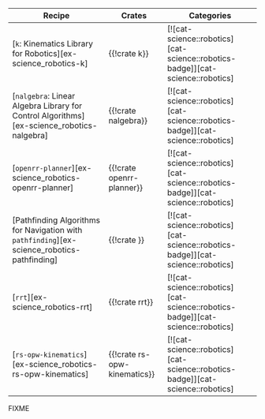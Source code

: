 | Recipe | Crates | Categories |
|--------|--------|------------|
| [`k`: Kinematics Library for Robotics][ex-science_robotics-k] | {{!crate k}} | [![cat-science::robotics][cat-science::robotics-badge]][cat-science::robotics] |
| [`nalgebra`: Linear Algebra Library for Control Algorithms][ex-science_robotics-nalgebra] | {{!crate nalgebra}} | [![cat-science::robotics][cat-science::robotics-badge]][cat-science::robotics] |
| [`openrr-planner`][ex-science_robotics-openrr-planner] | {{!crate openrr-planner}} | [![cat-science::robotics][cat-science::robotics-badge]][cat-science::robotics] |
| [Pathfinding Algorithms for Navigation with `pathfinding`][ex-science_robotics-pathfinding] | {{!crate }} | [![cat-science::robotics][cat-science::robotics-badge]][cat-science::robotics] |
| [`rrt`][ex-science_robotics-rrt] | {{!crate rrt}} | [![cat-science::robotics][cat-science::robotics-badge]][cat-science::robotics] |
| [`rs-opw-kinematics`][ex-science_robotics-rs-opw-kinematics] | {{!crate rs-opw-kinematics}} | [![cat-science::robotics][cat-science::robotics-badge]][cat-science::robotics] |

<div class="hidden">
FIXME
</div>
